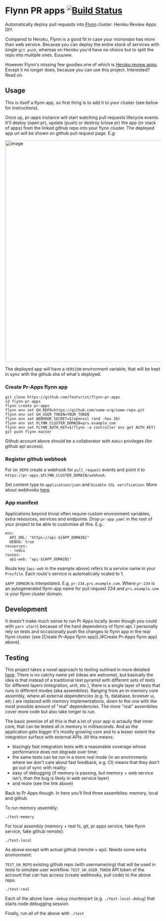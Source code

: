 # Flynn PR apps [![Build Status](https://travis-ci.org/featurist/flynn-pr-apps.svg?branch=master)](https://travis-ci.org/featurist/flynn-pr-apps)

Automatically deploy pull requests into [Flynn](https://flynn.io/) cluster. Heroku Review Apps DIY.

Compared to Heroku, Flynn is a good fit in case your _monorepo_ has more than web service. Because you can deploy the entire _stack_ of services with single `git push`, whereas on Heroku you'd have no choice but to split the repo into multiple ones. Euuuww.

However Flynn's missing few goodies one of which is [Heroku review apps](https://devcenter.heroku.com/articles/github-integration-review-apps). Except it no longer does, because you can use this project. Interested? Read on.

## Usage

This is itself a flynn app, so first thing is to add it to your cluster (see below for instructions).

Once up, pr-apps instance will start watching pull requests lifecycle events. It'll deploy (open pr), update (push) or destroy (close pr) the app (or stack of apps) from the linked github repo into your flynn cluster. The deployed app url will be shown on github pull request page. E.g:

<img width="717" alt="image" src="https://user-images.githubusercontent.com/23721/35400213-0c76ae86-01ee-11e8-801b-d3b470ee17e5.png">

The deployed app will have a `VERSION` environment variable, that will be kept in sync with the github sha of what's deployed.

### Create Pr-Apps flynn app

```
git clone https://github.com/featurist/flynn-pr-apps
cd flynn-pr-apps
flynn create pr-apps
flynn env set GH_REPO=https://github.com/some-org/some-repo.git
flynn env set GH_USER_TOKEN=YOUR_TOKEN
flynn env set WEBHOOK_SECRET=$(openssl rand -hex 20)
flynn env set FLYNN_CLUSTER_DOMAIN=prs.example.com
flynn env set FLYNN_AUTH_KEY=$(flynn -a controller env get AUTH_KEY)
git push flynn master
```

Github account above should be a collaborator with `Admin` privileges (for github api access).

### Register github webhook

For `GH_REPO` create a webhook for `pull_request` events and point it to `https://pr-apps.$FLYNN_CLUSTER_DOMAIN/webhook`.

Set content type to `application/json` and `Disable SSL verification`. More about webhooks [here](https://developer.github.com/webhooks/securing/).

### App manifest

Applications beyond trivial often require custom environment variables, extra resources, services and endpoints. Drop `pr-app.yaml` in the root of your project to be able to customise all this. E.g.:

```
env:
  API_URL: "https://api-${APP_DOMAIN}"
  DEBUG: true
resources:
  - redis
routes:
  api-web: "api-${APP_DOMAIN}"
```

Route key (`api-web` in the example above) refers to a service name in your `Procfile`. Each route's service is automatically scaled to 1.

`$APP_DOMAIN` is interpolated. E.g. `pr-234.prs.example.com`. Where `pr-234` is an autogenerated flynn app name for pull request 234 and `prs.example.com` is your flynn cluster domain.

## Development

It doesn't make much sense to run Pr Apps locally (even though you could with `yarn start`) because of the hard dependency of flynn api. I personally rely on tests and occasionally push the changes to flynn app in the real flynn cluster (see [Create Pr-Apps flynn app](./#Create Pr-Apps flynn app) above).

## Testing

This project takes a novel approach to testing outlined in more detailed [here](https://github.com/subsecondtdd/todo-subsecond). There is no catchy name yet (ideas are welcome), but basically the idea is that instead of a traditional test pyramid with different sets of tests for different layers (integration, unit, etc.), there is a single layer of tests that runs in different modes (aka assemblies). Ranging from an in-memory core assembly, where all external dependencies (e.g. fs, database, browser ui, etc.) are replaced with memory implementations, down to the one with the most possible amount of "real" dependencies. The more "real" assemblies cover more code but also take longer to run.

The basic premise of all this is that a lot of your app is actaully that inner core, that can be tested all in memory in milliseconds. And as the application gets bigger it's mostly growing core and to a lesser extent the integration surface with external APIs. All this means:

- blazingly fast integration tests with a reasonable coverage whose performance does not degrade over time;
- the same tests can be run in a more real mode (in an envirinments where we don't care about fast feedback, e.g. CI) means that they don't go out of sync with reality;
- easy of debugging (if memory is passing, but memory + web service isn't, than the bug is likely in web service layer)
- and more (see the link above)

Back to Pr Apps though. In here you'll find three assemblies: memory, local and github.

To run memory assembly:

```
./test-memory
```

For local assembly (memory + real fs, git, pr apps service, fake flynn service, fake github remote):

```
./test-local
```

As above except with actual github (remote + api). Needs some extra environment:

`TEST_GH_REPO` existing github repo (with username/org) that will be used in tests to simulate user workflow.
`TEST_GH_USER_TOKEN` API token of the account that can has access (create webhooks, pull code) to the above repo.

```
./test-real
```

Each of the above have `-debug` counterpart (e.g. `./test-local-debug`) that starts node debugging session.

Finally, run all of the above with `./test`
